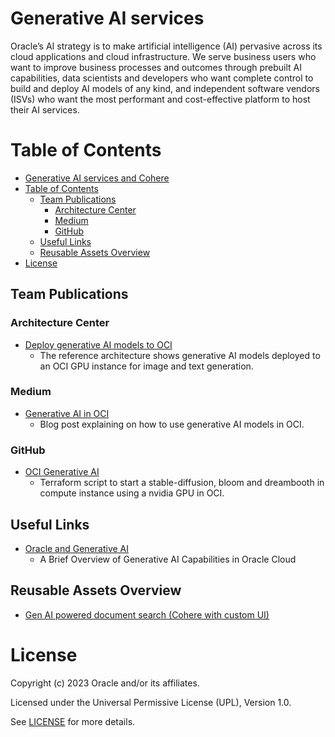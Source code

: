 # Generative AI services
 
Oracle’s AI strategy is to make artificial intelligence (AI) pervasive across its cloud
applications and cloud infrastructure. We serve business users who want to
improve business processes and outcomes through prebuilt AI capabilities, data
scientists and developers who want complete control to build and deploy AI
models of any kind, and independent software vendors (ISVs) who want the
most performant and cost-effective platform to host their AI services.
 
# Table of Contents
 
- [Generative AI services and Cohere](#generative-ai-services-and-cohere)
- [Table of Contents](#table-of-contents)
  - [Team Publications](#team-publications)
    - [Architecture Center](#architecture-center)
    - [Medium](#medium)
    - [GitHub](#github)
  - [Useful Links](#useful-links)
  - [Reusable Assets Overview](#reusable-assets-overview)
- [License](#license)
 
## Team Publications
 
### Architecture Center
 
- [Deploy generative AI models to OCI](https://docs.oracle.com/en/solutions/deploy-generative-ai-to-oci/index.html#GUID-5567B1F2-4733-4D9C-B4BE-5B5429CA8C02)
    - The reference architecture shows generative AI models deployed to an OCI GPU instance for image and text generation.

 ### Medium

 - [Generative AI in OCI](https://medium.com/oracledevs/generative-ai-in-oci-c0467e1a68f7)
    - Blog post explaining on how to use generative AI models in OCI.

### GitHub

- [OCI Generative AI](https://github.com/oracle-devrel/oci-generative-ai)
    - Terraform script to start a stable-diffusion, bloom and dreambooth in compute instance using a nvidia GPU in OCI.


## Useful Links
 
- [Oracle and Generative AI](https://docs.oracle.com/en-us/iaas/Content/Resources/Assets/whitepapers/oracle-and-generative-ai.pdf)
    - A Brief Overview of Generative AI Capabilities in Oracle Cloud

## Reusable Assets Overview

- [Gen AI powered document search (Cohere with custom UI)](https://youtu.be/vyJAZvYKY34)

# License

Copyright (c) 2023 Oracle and/or its affiliates.

Licensed under the Universal Permissive License (UPL), Version 1.0.

See [LICENSE](https://github.com/oracle-devrel/technology-engineering/blob/folder-structure/LICENSE) for more details.
